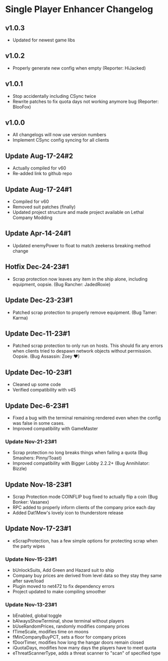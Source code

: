 # Single Player Enhancer Changelog

## v1.0.3

- Updated for newest game libs

## v1.0.2

- Properly generate new config when empty (Reporter: HiJacked)

## v1.0.1

- Stop accidentally including CSync twice
- Rewrite patches to fix quota days not working anymore bug (Reporter: BlooFox)

## v1.0.0

- All changelogs will now use version numbers
- Implement CSync config syncing for all clients

## Update Aug-17-24#2

- Actually compiled for v60
- Re-added link to github repo

## Update Aug-17-24#1

- Compiled for v60
- Removed suit patches (finally)
- Updated project structure and made project available on Lethal Company Modding

## Update Apr-14-24#1

- Updated enemyPower to float to match zeekerss breaking method change

## Hotfix Dec-24-23#1

- Scrap protection now leaves any item in the ship alone, including equipment, oopsie. (Bug Rancher: JadedRoxie)

## Update Dec-23-23#1

- Patched scrap protection to properly remove equipment. (Bug Tamer: Karma)

## Update Dec-11-23#1

- Patched scrap protection to only run on hosts. This should fix any errors when clients tried to despawn network objects without permission. Oopsie. (Bug Assassin: Zoey ♥)

## Update Dec-10-23#1

- Cleaned up some code
- Verified compatibility with v45

## Update Dec-6-23#1

- Fixed a bug with the terminal remaining rendered even when the config was false in some cases.
- Improved compatibility with GameMaster

### Update Nov-21-23#1

- Scrap protection no long breaks things when failing a quota (Bug Smashers: Pinny/Toast)
- Improved compatibility with Bigger Lobby 2.2.2+ (Bug Annihilator: Bizzle)

## Update Nov-18-23#1

- Scrap Protection mode COINFLIP bug fixed to actually flip a coin (Bug Bonker: Vasanex)
- RPC added to properly inform clients of the company price each day
- Added Dat1Mew's lovely icon to thunderstore release

## Update Nov-17-23#1

- eScrapProtection, has a few simple options for protecting scrap when the party wipes

### Update Nov-15-23#1

- bUnlockSuits, Add Green and Hazard suit to ship
- Company buy prices are derived from level data so they stay they same after save/load
- Plugin moved to net472 to fix dependency errors
- Project updated to make compiling smoother

### Update Nov-13-23#1

- bEnabled, global toggle
- bAlwaysShowTerminal, show terminal without players
- bUseRandomPrices, randomly modifies company prices
- fTimeScale, modifies time on moons
- fMinCompanyBuyPCT, sets a floor for company prices
- fDoorTimer, modifies how long the hangar doors remain closed
- iQuotaDays, modifies how many days the players have to meet quota
- eThreatScannerType, adds a threat scanner to "scan" of specified type

